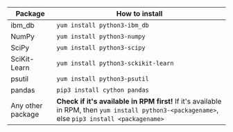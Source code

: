 | Package | How to install | 
| -| - |
| ibm_db | `yum install python3-ibm_db` |
| NumPy | `yum install python3-numpy` |
| SciPy | `yum install python3-scipy` | 
| SciKit-Learn | `yum install python3-sckikit-learn` | 
| psutil | `yum install python3-psutil` | 
| pandas | `pip3 install cython pandas` |
| Any other package | **Check if it's available in RPM first!** If it's available in RPM, then `yum install python3-<packagename>`, else `pip3 install <packagename>` |